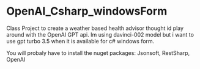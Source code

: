 # OpenAI_Csharp_windowsForm
Class Project to create a weather based health advisor thought id play around with the OpenAI GPT api. 
Im using davinci-002 model but i want to use gpt turbo 3.5 when it is available for c# windows form.

You will probaly have to install the nuget packages: Jsonsoft, RestSharp, OpenAI
